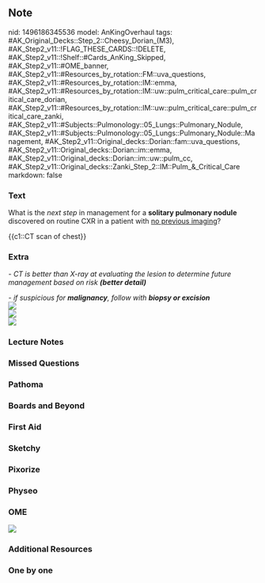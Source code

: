 ## Note
nid: 1496186345536
model: AnKingOverhaul
tags: #AK_Original_Decks::Step_2::Cheesy_Dorian_(M3), #AK_Step2_v11::!FLAG_THESE_CARDS::!DELETE, #AK_Step2_v11::!Shelf::#Cards_AnKing_Skipped, #AK_Step2_v11::#OME_banner, #AK_Step2_v11::#Resources_by_rotation::FM::uva_questions, #AK_Step2_v11::#Resources_by_rotation::IM::emma, #AK_Step2_v11::#Resources_by_rotation::IM::uw::pulm_critical_care::pulm_critical_care_dorian, #AK_Step2_v11::#Resources_by_rotation::IM::uw::pulm_critical_care::pulm_critical_care_zanki, #AK_Step2_v11::#Subjects::Pulmonology::05_Lungs::Pulmonary_Nodule, #AK_Step2_v11::#Subjects::Pulmonology::05_Lungs::Pulmonary_Nodule::Management, #AK_Step2_v11::Original_decks::Dorian::fam::uva_questions, #AK_Step2_v11::Original_decks::Dorian::im::emma, #AK_Step2_v11::Original_decks::Dorian::im::uw::pulm_cc, #AK_Step2_v11::Original_decks::Zanki_Step_2::IM::Pulm_&_Critical_Care
markdown: false

### Text
What is the <i>next step</i> in management for a <b>solitary
pulmonary nodule</b> discovered on routine CXR in a patient with
<u>no previous imaging</u>?
<div>
  {{c1::CT scan of chest}}
</div>

### Extra
<i>- CT is better than X-ray at evaluating the lesion to determine
future management based on risk <b>(better detail)</b></i>
<div>
  <i>- if suspicious for <b>malignancy</b>, follow with <b>biopsy
  or excision</b></i>
  <div>
    <i><img src="paste-2114528363937793.jpg"></i>
    <div>
      <i><img src="spn.png"></i>
    </div>
    <div>
      <i><img src="risk%20for%20malignancy.png"></i>
    </div>
  </div>
</div>

### Lecture Notes


### Missed Questions


### Pathoma


### Boards and Beyond


### First Aid


### Sketchy


### Pixorize


### Physeo


### OME
<div class="ome-widget">
  <a href="https://onlinemeded.org?ref=anki"><img src=
  "_OME_AnkiFlashcards_General_3.png"></a>
</div>

### Additional Resources


### One by one

